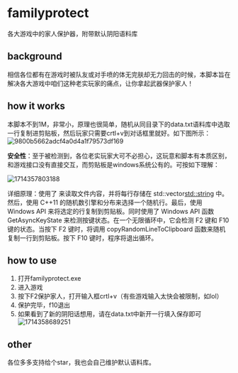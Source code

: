 # familyprotect
各大游戏中的家人保护器，附带默认阴阳语料库
## background
相信各位都有在游戏时被队友或对手喷的体无完肤却无力回击的时候，本脚本旨在解决各大游戏中咱们这种老实玩家的痛点，让你拿起武器保护家人！
## how it works
本脚本不到1M，非常小，原理也很简单，随机从同目录下的data.txt语料库中选取一行复制进剪贴板，然后玩家只需要crtl+v到对话框里就好。如下图所示：
![9800b5662adcf4a0d4a1f79573df169](https://github.com/jidle123/familyprotect/assets/123531867/be6e415b-6ca7-4dce-b867-0759cb1a0dd1)

**安全性**：至于被检测到，各位老实玩家大可不必担心，这玩意和脚本有本质区别，和游戏接口没有直接交互，而剪贴板是windows系统公有的。可按如下理解：

![1714357803188](https://github.com/jidle123/familyprotect/assets/123531867/2748b8b4-2d70-448b-998c-f43f5c120590)

详细原理：使用了 <fstream> 来读取文件内容，并将每行存储在 std::vector<std::string> 中。然后，使用 C++11 的随机数引擎和分布来选择一个随机行。最后，使用 Windows API 来将选定的行复制到剪贴板。同时使用了 Windows API 函数 GetAsyncKeyState 来检测按键状态。在一个无限循环中，它会检测 F2 键和 F10 键的状态。当按下 F2 键时，将调用 copyRandomLineToClipboard 函数来随机复制一行到剪贴板。按下 F10 键时，程序将退出循环。
## how to use
1. 打开familyprotect.exe
2. 进入游戏
3. 按下F2保护家人，打开输入框crtl+v（有些游戏输入太快会被限制，如lol）
4. 保护完毕，f10退出
5. 如果看到了新的阴阳话想用，请在data.txt中新开一行填入保存即可
![1714358689251](https://github.com/jidle123/familyprotect/assets/123531867/94601259-bebd-4a38-bf55-343e576294fe)
## other
各位多多支持给个star，我也会自己维护默认语料库。
